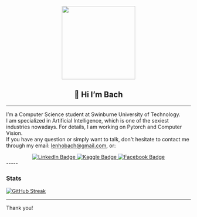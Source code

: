 <div id="header" align="center">
  <img src="https://media.giphy.com/media/XECtl1Fa2k8IKU2987/giphy.gif" width="200" />
  <h2> 👋 Hi I’m Bach </h2>
</div>

-----

I’m a Computer Science student at Swinburne University of Technology. \
I am specialized in Artificial Intelligence, which is one of the sexiest industries nowadays. For details, I am working on Pytorch and Computer Vision. \
If you have any question or simply want to talk, don't hesitate to contact me through my email: lenhobach@gmail.com, or: 

<div id="badges" align="center">
  <a href="https://www.linkedin.com/in/bach-le-nho-b9b01822a/">
    <img src="https://img.shields.io/badge/LinkedIn-blue?style=for-the-badge&logo=linkedin&logoColor=white" alt="LinkedIn Badge"/>
  </a>
  <a href="https://www.kaggle.com/lenhobach">
    <img src="https://img.shields.io/badge/Kaggle-blue?style=for-the-badge&logo=kaggle&logoColor=white" alt="Kaggle Badge"/>
  </a>
  <a href="https://www.facebook.com/bachishappyeveryday">
    <img src="https://img.shields.io/badge/Facebook-blue?style=for-the-badge&logo=facebook&logoColor=white" alt="Facebook Badge"/>
  </a>
</div>
-----

### Stats

<!--
[![GitHub Streak](https://github-readme-streak-stats.herokuapp.com/?user=hiimbach&theme=vision-friendly-dark)](https://git.io/streak-stats)
-->

[![GitHub Streak](https://github-readme-stats.vercel.app/api?username=hiimbach&count_private=true&theme=vision-friendly-dark&show_icons=true)](https://github.com/anuraghazra/github-readme-stats)

<!--
[![Top Langs](https://github-readme-stats.vercel.app/api/top-langs/?username=hiimbach&layout=compact&theme=vision-friendly-dark)](https://github.com/anuraghazra/github-readme-stats)
-->

-----
Thank you!

